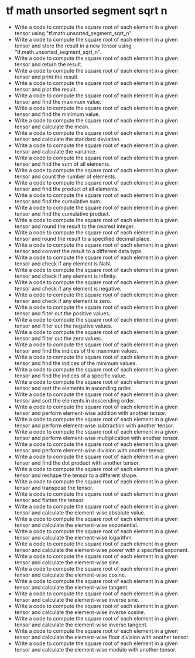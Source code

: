 # tf math unsorted segment sqrt n

- Write a code to compute the square root of each element in a given tensor using "tf.math.unsorted_segment_sqrt_n".
- Write a code to compute the square root of each element in a given tensor and store the result in a new tensor using "tf.math.unsorted_segment_sqrt_n".
- Write a code to compute the square root of each element in a given tensor and return the result.
- Write a code to compute the square root of each element in a given tensor and print the result.
- Write a code to compute the square root of each element in a given tensor and plot the result.
- Write a code to compute the square root of each element in a given tensor and find the maximum value.
- Write a code to compute the square root of each element in a given tensor and find the minimum value.
- Write a code to compute the square root of each element in a given tensor and calculate the mean.
- Write a code to compute the square root of each element in a given tensor and calculate the standard deviation.
- Write a code to compute the square root of each element in a given tensor and calculate the variance.
- Write a code to compute the square root of each element in a given tensor and find the sum of all elements.
- Write a code to compute the square root of each element in a given tensor and count the number of elements.
- Write a code to compute the square root of each element in a given tensor and find the product of all elements.
- Write a code to compute the square root of each element in a given tensor and find the cumulative sum.
- Write a code to compute the square root of each element in a given tensor and find the cumulative product.
- Write a code to compute the square root of each element in a given tensor and round the result to the nearest integer.
- Write a code to compute the square root of each element in a given tensor and round the result to a specified decimal place.
- Write a code to compute the square root of each element in a given tensor and convert the result to a different data type.
- Write a code to compute the square root of each element in a given tensor and check if any element is NaN.
- Write a code to compute the square root of each element in a given tensor and check if any element is infinity.
- Write a code to compute the square root of each element in a given tensor and check if any element is negative.
- Write a code to compute the square root of each element in a given tensor and check if any element is zero.
- Write a code to compute the square root of each element in a given tensor and filter out the positive values.
- Write a code to compute the square root of each element in a given tensor and filter out the negative values.
- Write a code to compute the square root of each element in a given tensor and filter out the zero values.
- Write a code to compute the square root of each element in a given tensor and find the indices of the maximum values.
- Write a code to compute the square root of each element in a given tensor and find the indices of the minimum values.
- Write a code to compute the square root of each element in a given tensor and find the indices of a specific value.
- Write a code to compute the square root of each element in a given tensor and sort the elements in ascending order.
- Write a code to compute the square root of each element in a given tensor and sort the elements in descending order.
- Write a code to compute the square root of each element in a given tensor and perform element-wise addition with another tensor.
- Write a code to compute the square root of each element in a given tensor and perform element-wise subtraction with another tensor.
- Write a code to compute the square root of each element in a given tensor and perform element-wise multiplication with another tensor.
- Write a code to compute the square root of each element in a given tensor and perform element-wise division with another tensor.
- Write a code to compute the square root of each element in a given tensor and find the dot product with another tensor.
- Write a code to compute the square root of each element in a given tensor and reshape the tensor to a different shape.
- Write a code to compute the square root of each element in a given tensor and transpose the tensor.
- Write a code to compute the square root of each element in a given tensor and flatten the tensor.
- Write a code to compute the square root of each element in a given tensor and calculate the element-wise absolute value.
- Write a code to compute the square root of each element in a given tensor and calculate the element-wise exponential.
- Write a code to compute the square root of each element in a given tensor and calculate the element-wise logarithm.
- Write a code to compute the square root of each element in a given tensor and calculate the element-wise power with a specified exponent.
- Write a code to compute the square root of each element in a given tensor and calculate the element-wise sine.
- Write a code to compute the square root of each element in a given tensor and calculate the element-wise cosine.
- Write a code to compute the square root of each element in a given tensor and calculate the element-wise tangent.
- Write a code to compute the square root of each element in a given tensor and calculate the element-wise inverse sine.
- Write a code to compute the square root of each element in a given tensor and calculate the element-wise inverse cosine.
- Write a code to compute the square root of each element in a given tensor and calculate the element-wise inverse tangent.
- Write a code to compute the square root of each element in a given tensor and calculate the element-wise floor division with another tensor.
- Write a code to compute the square root of each element in a given tensor and calculate the element-wise modulo with another tensor.